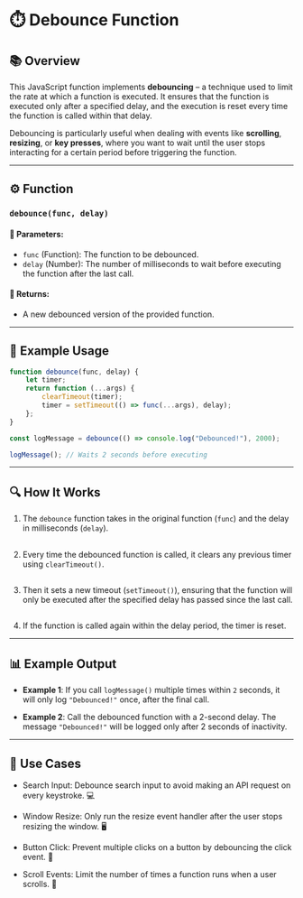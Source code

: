 # ⏱️ Debounce Function

## 📚 Overview
This JavaScript function implements **debouncing** – a technique used to limit the rate at which a function is executed. It ensures that the function is executed only after a specified delay, and the execution is reset every time the function is called within that delay.

Debouncing is particularly useful when dealing with events like **scrolling**, **resizing**, or **key presses**, where you want to wait until the user stops interacting for a certain period before triggering the function.

---

## ⚙️ Function

### `debounce(func, delay)`

#### 🧾 Parameters:
- `func` (Function): The function to be debounced.
- `delay` (Number): The number of milliseconds to wait before executing the function after the last call.

#### 🎯 Returns:
- A new debounced version of the provided function.

---

## 🧪 Example Usage

```javascript
function debounce(func, delay) {
    let timer;
    return function (...args) {
        clearTimeout(timer);
        timer = setTimeout(() => func(...args), delay);
    };
}

const logMessage = debounce(() => console.log("Debounced!"), 2000);

logMessage(); // Waits 2 seconds before executing
```

---
## 🔍 How It Works
1. The `debounce` function takes in the original function (`func`) and the delay in milliseconds (`delay`).
##
2. Every time the debounced function is called, it clears any previous timer using `clearTimeout()`.
##
3. Then it sets a new timeout (`setTimeout()`), ensuring that the function will only be executed after the specified delay has passed since the last call.
##
4. If the function is called again within the delay period, the timer is reset.

---
## 📊 Example Output
- **Example 1**: If you call `logMessage()` multiple times within `2` seconds, it will only log `"Debounced!"` once, after the final call.

- **Example 2**: Call the debounced function with a 2-second delay. The message `"Debounced!"` will be logged only after 2 seconds of inactivity.

---
## 🚀 Use Cases
- Search Input: Debounce search input to avoid making an API request on every keystroke. 💻

- Window Resize: Only run the resize event handler after the user stops resizing the window. 🖥️

- Button Click: Prevent multiple clicks on a button by debouncing the click event. 🔘

- Scroll Events: Limit the number of times a function runs when a user scrolls. 📜
